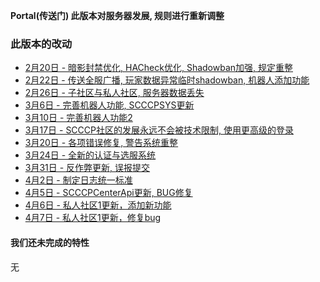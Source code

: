 **Portal(传送门) 此版本对服务器发展, 规则进行重新调整**  
  
### 此版本的改动
* [2月20日 - 暗影封禁优化, HACheck优化, Shadowban加强, 规定重整](2-20)  
* [2月22日 - 传送全服广播, 玩家数据异常临时shadowban, 机器人添加功能](2-22)  
* [2月26日 - 子社区与私人社区, 服务器数据丢失](2-26)  
* [3月6日 - 完善机器人功能, SCCCPSYS更新](3-6)  
* [3月10日 - 完善机器人功能2](3-10)  
* [3月17日 - SCCCP社区的发展永远不会被技术限制, 使用更高级的登录](3-17)  
* [3月20日 - 各项错误修复, 警告系统重整](3-20)  
* [3月24日 - 全新的认证与选服系统](3-24)  
* [3月31日 - 反作弊更新, 误报提交](3-31)  
* [4月2日 - 制定日志统一标准](4-2)  
* [4月5日 - SCCCPCenterApi更新, BUG修复](4-5)  
* [4月6日 - 私人社区1更新，添加新功能](4-6)  
* [4月7日 - 私人社区1更新，修复bug](4-7)

#### 我们还未完成的特性
无  
